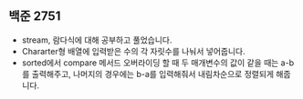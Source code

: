 ## 백준 2751
- stream, 람다식에 대해 공부하고 풀었습니다.
- Chararter형 배열에 입력받은 수의 각 자릿수를 나눠서 넣어줍니다.
- sorted에서 compare 메서드 오버라이딩 할 때 두 매개변수의 값이 같을 때는 a-b를 출력해주고, 나머지의 경우에는 b-a를 입력해줘서 내림차순으로 정렬되게 해줍니다.